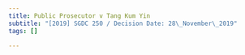 ```yaml
---
title: Public Prosecutor v Tang Kum Yin
subtitle: "[2019] SGDC 250 / Decision Date: 28\_November\_2019"
tags: []

---
```

